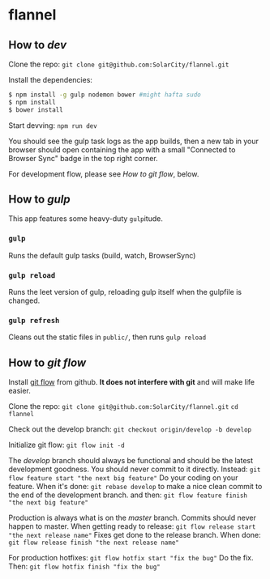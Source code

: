 flannel
=======
 
## How to *dev*

Clone the repo:
`git clone git@github.com:SolarCity/flannel.git`

Install the dependencies:
```bash
$ npm install -g gulp nodemon bower #might hafta sudo
$ npm install
$ bower install
```

Start devving:
`npm run dev`

You should see the gulp task logs as the app builds, then a new tab in your browser should open containing the app with a small "Connected to Browser Sync" badge in the top right corner.

For development flow, please see *How to git flow*, below.

## How to *gulp*

This app features some heavy-duty `gulp`itude.

### `gulp`

Runs the default gulp tasks (build, watch, BrowserSync)

### `gulp reload`

Runs the leet version of gulp, reloading gulp itself when the gulpfile is changed.

### `gulp refresh`

Cleans out the static files in `public/`, then runs `gulp reload`

## How to *git flow*

Install [git flow](https://github.com/nvie/gitflow/wiki/Installation) from github.  **It does not interfere with git** and will make life easier.

Clone the repo:
`git clone git@github.com:SolarCity/flannel.git`
`cd flannel`

Check out the develop branch:
`git checkout origin/develop -b develop`

Initialize git flow:
`git flow init -d`

The *develop* branch should always be functional and should be the latest development goodness.  You should never commit to it directly.  Instead:
`git flow feature start "the next big feature"`
Do your coding on your feature.  When it's done:
`git rebase develop`
to make a nice clean commit to the end of the development branch. and then:
`git flow feature finish "the next big feature"`

Production is always what is on the *master* branch.  Commits should never happen to master.  When getting ready to release:
`git flow release start "the next release name"`
Fixes get done to the release branch.  When done:
`git flow release finish "the next release name"`

For production hotfixes:
`git flow hotfix start "fix the bug"`
Do the fix.  Then:
`git flow hotfix finish "fix the bug"`
